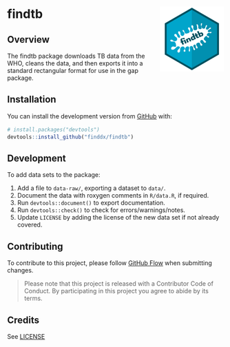 # findtb <img src='man/figures/logo.png' align="right" height="150" /></a>

## Overview
The findtb package downloads TB data from the WHO, cleans the data, and
then exports it into a standard rectangular format for use in the gap package.

## Installation

You can install the development version from
[GitHub](https://github.com/) with:

``` r
# install.packages("devtools")
devtools::install_github("finddx/findtb")
```

## Development

To add data sets to the package:

1. Add a file to `data-raw/`, exporting a dataset to `data/`.
2. Document the data with roxygen comments in `R/data.R`, if required.
3. Run `devtools::document()` to export documentation.
4. Run `devtools::check()` to check for errors/warnings/notes.
5. Update `LICENSE` by adding the license of the new data set if not already covered.

## Contributing

To contribute to this project, please follow [GitHub Flow](https://guides.github.com/introduction/flow/)
when submitting changes.

> Please note that this project is released with a Contributor Code of Conduct. By participating in this project you agree to abide by its terms.

## Credits

See [LICENSE](/LICENSE)
